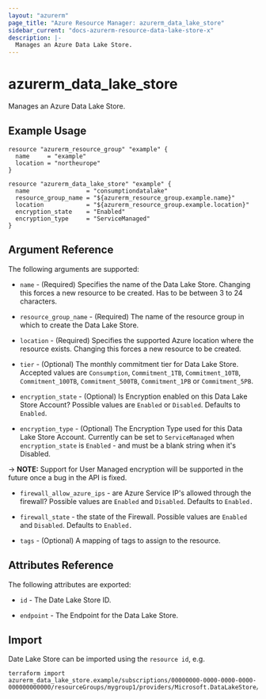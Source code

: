 ```yaml
---
layout: "azurerm"
page_title: "Azure Resource Manager: azurerm_data_lake_store"
sidebar_current: "docs-azurerm-resource-data-lake-store-x"
description: |-
  Manages an Azure Data Lake Store.
---
```


# azurerm_data_lake_store

Manages an Azure Data Lake Store.

## Example Usage

```hcl
resource "azurerm_resource_group" "example" {
  name     = "example"
  location = "northeurope"
}

resource "azurerm_data_lake_store" "example" {
  name                = "consumptiondatalake"
  resource_group_name = "${azurerm_resource_group.example.name}"
  location            = "${azurerm_resource_group.example.location}"
  encryption_state    = "Enabled"
  encryption_type     = "ServiceManaged"
}
```

## Argument Reference

The following arguments are supported:

* `name` - (Required) Specifies the name of the Data Lake Store. Changing this forces a new resource to be created. Has to be between 3 to 24 characters.

* `resource_group_name` - (Required) The name of the resource group in which to create the Data Lake Store.

* `location` - (Required) Specifies the supported Azure location where the resource exists. Changing this forces a new resource to be created.

* `tier` - (Optional) The monthly commitment tier for Data Lake Store. Accepted values are `Consumption`, `Commitment_1TB`, `Commitment_10TB`, `Commitment_100TB`, `Commitment_500TB`, `Commitment_1PB` or `Commitment_5PB`.

* `encryption_state` - (Optional) Is Encryption enabled on this Data Lake Store Account? Possible values are `Enabled` or `Disabled`. Defaults to `Enabled`.

* `encryption_type` - (Optional) The Encryption Type used for this Data Lake Store Account. Currently can be set to `ServiceManaged` when `encryption_state` is `Enabled` - and must be a blank string when it's Disabled.

-> **NOTE:** Support for User Managed encryption will be supported in the future once a bug in the API is fixed.

* `firewall_allow_azure_ips` - are Azure Service IP's allowed through the firewall? Possible values are `Enabled` and `Disabled`. Defaults to `Enabled.`

* `firewall_state` - the state of the Firewall. Possible values are `Enabled` and `Disabled`. Defaults to `Enabled.`

* `tags` - (Optional) A mapping of tags to assign to the resource.

## Attributes Reference

The following attributes are exported:

* `id` - The Date Lake Store ID.

* `endpoint` - The Endpoint for the Data Lake Store.

## Import

Date Lake Store can be imported using the `resource id`, e.g.

```shell
terraform import azurerm_data_lake_store.example/subscriptions/00000000-0000-0000-0000-000000000000/resourceGroups/mygroup1/providers/Microsoft.DataLakeStore/accounts/mydatalakeaccount
```
